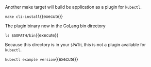 Another make target will build be application as a plugin for `kubectl`.

`make cli-install`{{execute}}

The plugin binary now in the GoLang bin directory 

`ls $GOPATH/bin`{{execute}}

Because this directory is in your `$PATH`, this is not a plugin available for `kubectl`.

`kubectl example version`{{execute}}

